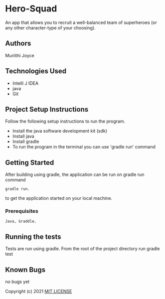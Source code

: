 # Hero-Squad

An app that allows you to recruit a well-balanced team of superheroes (or any other character-type of your choosing).

## Authors
Muriithi Joyce


## Technologies Used
* Intelli J IDEA
* java
* Git

## Project Setup Instructions
Follow the following setup instructions to run the program.
* Install the java software development kit (sdk)
* Install java
* Install gradle
* To run the program in the terminal you can use 'gradle run' command

## Getting Started

After  building using gradle,  the application can be run on gradle run command


```
gradle run.
```
to get the application started on your local machine.
### Prerequisites


```
Java, Graddle.
```

## Running the tests

Tests are run using gradle. From the root of the project directory run gradle test

## Known Bugs
no bugs yet


Copyright (c) 2021 [MIT LICENSE](./LICENSE)

